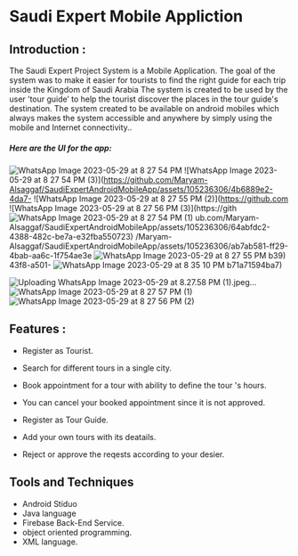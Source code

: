 <h1>Saudi Expert Mobile Appliction</h1>
<h2>Introduction :</h2>

<h7>The Saudi Expert Project System is a Mobile Application. The goal of the system was to make it easier for tourists to find the right guide for each trip inside the Kingdom of Saudi Arabia 
The system is created to be used by the user ’tour guide’ to help the tourist discover the places in the tour guide's destination. The system created to be available on android mobiles which always makes the system accessible and anywhere by simply using the mobile and Internet connectivity..</h7> 

<h5>Here are the UI for the app: </h5>



![WhatsApp Image 2023-05-29 at 8 27 54 PM](https://github.com/Maryam-Alsaggaf/SaudiExpertAndroidMobileApp/assets/105236306/9c6a564b-778f-4b55-8188-7c779f93a2a4)
![WhatsApp Image 2023-05-29 at 8 27 54 PM (3)](https://github.com/Maryam-Alsaggaf/SaudiExpertAndroidMobileApp/assets/105236306/4b6889e2-4da7-
![WhatsApp Image 2023-05-29 at 8 27 55 PM (2)](https://github.com
![WhatsApp Image 2023-05-29 at 8 27 56 PM (3)](https://gith
![WhatsApp Image 2023-05-29 at 8 27 54 PM (1)](https://github.com/Maryam-Alsaggaf/SaudiExpertAndroidMobileApp/assets/105236306/1372879c-cd0f-4c85-9dd1-1325b21f7b66)
ub.com/Maryam-Alsaggaf/SaudiExpertAndroidMobileApp/assets/105236306/64abfdc2-4388-482c-be7a-e32fba550723)
/Maryam-Alsaggaf/SaudiExpertAndroidMobileApp/assets/105236306/ab7ab581-ff29-4bab-aa6c-1f754ae3e
![WhatsApp Image 2023-05-29 at 8 27 55 PM](https://github.com/Maryam-Alsaggaf/SaudiExpertAndroidMobileApp/assets/105236306/035ffc42-72c6-4951-bd50-c0b2059e813e)
b39)
43f8-a501-
![WhatsApp Image 2023-05-29 at 8 35 10 PM](https://github.com/Maryam-Alsaggaf/SaudiExpertAndroidMobileApp/assets/105236306/a308cd8f-f156-43fd-bd9b-9fef1cbb1ebd)
b71a71594ba7)

![Uploading WhatsApp Image 2023-05-29 at 8.27.58 PM (1).jpeg…]()
![WhatsApp Image 2023-05-29 at 8 27 57 PM (1)](https://github.com/Maryam-Alsaggaf/SaudiExpertAndroidMobileApp/assets/105236306/ee71c80a-5535-4a74-9774-1c75577241ec)
![WhatsApp Image 2023-05-29 at 8 27 56 PM (2)](https://github.com/Maryam-Alsaggaf/SaudiExpertAndroidMobileApp/assets/105236306/838b7640-f04c-4124-ac1c-a04c4979b64c)




<h2>Features :</h2>

- Register as Tourist.

- Search for different tours in a single city. 

- Book appointment for a tour with ability to define the tour 's hours. 

- You can cancel your booked appointment since it is not approved.

- Register as Tour Guide.

- Add your own tours with its deatails.

- Reject or approve the reqests according to your desier.


<h2>Tools and Techniques</h2>

- Android Stiduo 
- Java language
- Firebase Back-End Service.
- object oriented programming.
- XML language.
